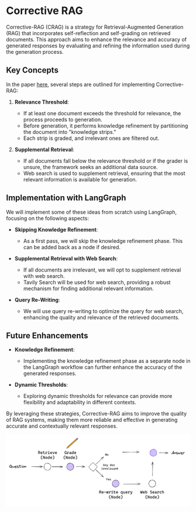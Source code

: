 # Corrective RAG

Corrective-RAG (CRAG) is a strategy for Retrieval-Augmented Generation (RAG) that incorporates self-reflection and self-grading on retrieved documents. This approach aims to enhance the relevance and accuracy of generated responses by evaluating and refining the information used during the generation process.

## Key Concepts

In the paper [here](#), several steps are outlined for implementing Corrective-RAG:

1. **Relevance Threshold**:
   - If at least one document exceeds the threshold for relevance, the process proceeds to generation.
   - Before generation, it performs knowledge refinement by partitioning the document into "knowledge strips."
   - Each strip is graded, and irrelevant ones are filtered out.

2. **Supplemental Retrieval**:
   - If all documents fall below the relevance threshold or if the grader is unsure, the framework seeks an additional data source.
   - Web search is used to supplement retrieval, ensuring that the most relevant information is available for generation.

## Implementation with LangGraph

We will implement some of these ideas from scratch using LangGraph, focusing on the following aspects:

- **Skipping Knowledge Refinement**:
  - As a first pass, we will skip the knowledge refinement phase. This can be added back as a node if desired.

- **Supplemental Retrieval with Web Search**:
  - If all documents are irrelevant, we will opt to supplement retrieval with web search.
  - Tavily Search will be used for web search, providing a robust mechanism for finding additional relevant information.

- **Query Re-Writing**:
  - We will use query re-writing to optimize the query for web search, enhancing the quality and relevance of the retrieved documents.

## Future Enhancements

- **Knowledge Refinement**:
  - Implementing the knowledge refinement phase as a separate node in the LangGraph workflow can further enhance the accuracy of the generated responses.

- **Dynamic Thresholds**:
  - Exploring dynamic thresholds for relevance can provide more flexibility and adaptability in different contexts.

By leveraging these strategies, Corrective-RAG aims to improve the quality of RAG systems, making them more reliable and effective in generating accurate and contextually relevant responses.

<img src="img/CRAG.png" alt="Diagram of Corrective RAG" width="600"/>